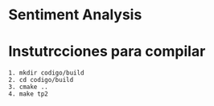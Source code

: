 # Sentiment Analysis

# Instutrcciones para compilar
```
1. mkdir codigo/build
2. cd codigo/build
3. cmake ..
4. make tp2
```